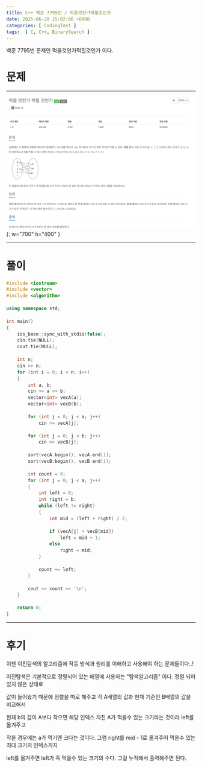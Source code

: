 ```yaml
---
title: C++ 백준 7795번 / 먹을것인가먹힐것인가
date: 2025-06-28 15:02:00 +0900
categories: [ CodingTest ]  
tags:  [ C, C++, BinarySearch ]
---
```


백준 7795번 문제인 먹을것인가먹힐것인가 이다.

# 문제   
---------------------------------------

![Desktop View](/assets/img/먹을것인가먹힐것인가.png){: w="700" h="400" }

---------------------------------------

# 풀이

```c++
#include <iostream>
#include <vector>
#include <algorithm>

using namespace std;

int main()
{
    ios_base::sync_with_stdio(false);
    cin.tie(NULL);
    cout.tie(NULL);
    
    int n;
    cin >> n;
    for (int i = 0; i < n; i++)
    {
        int a, b;
        cin >> a >> b;
        vector<int> vecA(a);
        vector<int> vecB(b);
        
        for (int j = 0; j < a; j++)
            cin >> vecA[j];
        
        for (int j = 0; j < b; j++)
            cin >> vecB[j];
        
        sort(vecA.begin(), vecA.end());
        sort(vecB.begin(), vecB.end());
        
        int count = 0;
        for (int j = 0; j < a; j++)
        {
            int left = 0;
            int right = b;
            while (left != right)
            {
                int mid = (left + right) / 2;
                
                if (vecA[j] > vecB[mid])
                    left = mid + 1;
                else
                    right = mid;
            }
            
            count += left;
        }
        
        cout << count << '\n';
    }

    return 0;
}
```
---------------------------------------

# 후기

이젠 이진탐색의 알고리즘에 작동 방식과 원리를 이해하고 사용해야 하는 문제들이다..!

이진탐색은 기본적으로 정렬되어 있는 배열에 사용하는 "탐색알고리즘" 이다. 정렬 되어있지 않은 상태로

값이 들어왔기 때문에 정렬을 따로 해주고 각 A배열의 값과 현재 기준인 B배열의 값을 비교해서

현재 b의 값이 A보다 작으면 해당 인덱스 까진 A가 먹을수 있는 크기라는 것이라 left를 옮겨주고

작을 경우에는 a가 먹기엔 크다는 것이다. 그럼 right를 mid - 1로 옮겨주어 먹을수 있는 최대 크기의 인덱스까지

left를 옮겨주면 left가 즉 먹을수 있는 크기의 수다. 그걸 누적해서 출력해주면 된다.

